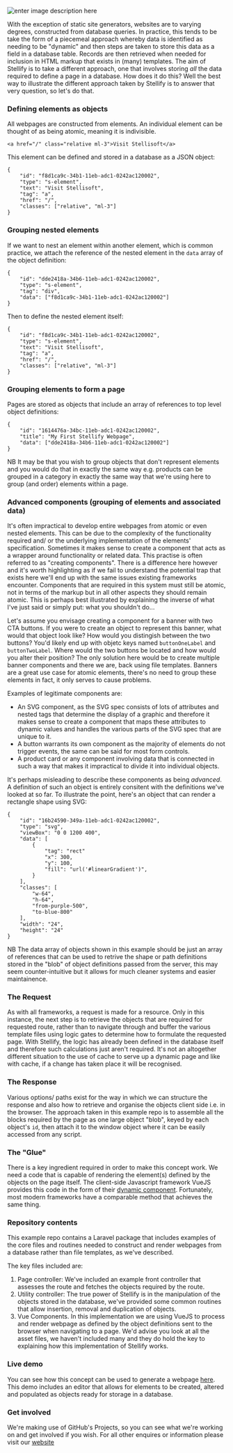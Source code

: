 ![enter image description here](https://stellifysoftware.s3.eu-west-2.amazonaws.com/stellisoftyellow.svg)

 With the exception of static site generators, websites are to varying degrees, constructed from database queries. In practice, this tends to be take the form of a piecemeal approach whereby data is identified as needing to be "dynamic" and then steps are taken to store this data as a field in a database table. Records are then retrieved when needed for inclusion in HTML markup that exists in (many) templates. The aim of Stellify is to take a different approach, one that involves storing *all* the data required to define a page in a database. How does it do this? Well the best way to illustrate the different approach taken by Stellify is to answer that very question, so let's do that.

### Defining elements as objects

All webpages are constructed from elements. An individual element can be thought of as being atomic, meaning it is indivisible.

```
<a href="/" class="relative ml-3">Visit Stellisoft</a>
```

This element can be defined and stored in a database as a JSON object:

```
{
	"id": "f8d1ca9c-34b1-11eb-adc1-0242ac120002",
	"type": "s-element",
	"text": "Visit Stellisoft",
	"tag": "a",
	"href": "/",
	"classes": ["relative", "ml-3"]
}
```

### Grouping nested elements

If we want to nest an element within another element, which is common practice, we attach the reference of the nested element in the `data` array of the object definition:
```
{
	"id": "dde2418a-34b6-11eb-adc1-0242ac120002",
	"type": "s-element",
	"tag": "div",
	"data": ["f8d1ca9c-34b1-11eb-adc1-0242ac120002"]
}
```
Then to define the nested element itself:
```
{
	"id": "f8d1ca9c-34b1-11eb-adc1-0242ac120002",
	"type": "s-element",
	"text": "Visit Stellisoft",
	"tag": "a",
	"href": "/",
	"classes": ["relative", "ml-3"]
}
```

### Grouping elements to form a page

Pages are stored as objects that include an array of references to top level object definitions:
```
{
	"id": "1614476a-34bc-11eb-adc1-0242ac120002",
	"title": "My First Stellify Webpage",
	"data": ["dde2418a-34b6-11eb-adc1-0242ac120002"]
}
```
NB It may be that you wish to group objects that don't represent elements and you would do that in exactly the same way e.g. products can be grouped in a category in exactly the same way that we're using here to group (and order) elements within a page.

### Advanced components (grouping of elements and associated data)

It's often impractical to develop entire webpages from atomic or even nested elements. This can be due to the complexity of the functionality required and/ or the underlying implementation of the elements' specification. Sometimes it makes sense to create a component that acts as a wrapper around functionality or related data. This practise is often referred to as "creating components". There is a difference here however and it's worth highlighting as if we fail to understand the potential trap that exists here we'll end up with the same issues existing frameworks encounter.  Components that are required in this system must still be atomic, not in terms of the markup but in all other aspects they should remain atomic. This is perhaps best illustrated by explaining the inverse of what I've just said or simply put: what you shouldn't do...

Let's assume you envisage creating a component for a banner with two CTA buttons. If you were to create an object to represent this banner, what would that object look like? How would you distingish between the two buttons? You'd likely end up with objetc keys named `buttonOneLabel` and `buttonTwoLabel`. Where would the two buttons be located and how would you alter their position? The only solution here would be to create multiple banner components and there we are, back using file templates. Banners are a great use case for atomic elements, there's no need to group these elements in fact, it only serves to cause problems.

Examples of legitimate components are:

 - An SVG component, as the SVG spec consists of lots of attributes and nested tags that determine the display of a graphic and therefore it makes sense to create a component that maps these attributes to dynamic values and handles the various parts of the SVG spec that are unique to it.
 - A button warrants its own component as the majority of elements do not trigger events, the same can be said for most form controls.
 - A product card or any component involving data that is connected in such a way that makes it impractical to divide it into individual objects.

It's perhaps misleading to describe these components as being *advanced*. A definition of such an object is entirely consitent with the definitions we've looked at so far. To illustrate the point, here's an object that can render a rectangle shape using SVG:

```
{
	"id": "16b24590-349a-11eb-adc1-0242ac120002",
	"type": "svg",
	"viewBox": "0 0 1200 400",
	"data": [
		{
			"tag": "rect"
			"x": 300,
			"y": 100,
			"fill": "url('#linearGradient')",
		}
	],
	"classes": [
		"w-64",
		"h-64",
		"from-purple-500",
		"to-blue-800"
	],
	"width": "24",
	"height": "24"
}
```
NB The data array of objects shown in this example should be just an array of references that can be used to retrive the shape or path definitions stored in the "blob" of object definitions passed from the server, this may seem counter-intuitive but it allows for much cleaner systems and easier maintainence.

### The Request
As with all frameworks, a request is made for a resource. Only in this instance, the next step is to retrieve the objects that are required for requested route, rather than to navigate through and buffer the various template files using logic gates to determine how to formulate the requested page. With Stellify, the logic has already been defined in the database itself and therefore such calculations just aren't required. It's not an altogether different situation to the use of cache to serve up a dynamic page and like with cache, if a change has taken place it will be recognised.

### The Response
Various options/ paths exist for the way in which we can structure the response and also how to retrieve and organise the objects client side i.e. in the browser. The approach taken in this example repo is to assemble all the blocks required by the page as one large object "blob", keyed by each object's `id`, then attach it to the window object where it can be easily accessed from any script.

### The "Glue"
There is a key ingredient required in order to make this concept work. We need a code that is capable of rendering the element(s) defined by the objects on the page itself. The client-side Javascript framework VueJS provides this code in the form of their [dynamic component](https://vuejs.org/v2/guide/components.html#Dynamic-Components). Fortunately, most modern frameworks have a comparable method that achieves the same thing.

### Repository contents
This example repo contains a Laravel package that includes examples of the core files and routines needed to construct and render webpages from a database rather than file templates, as we've described.

The key files included are:
1. Page controller: We've included an example front controller that assesses the route and fetches the objects required by the route.
2. Utility controller: The true power of Stellify is in the manipulation of the objects stored in the database, we've provided some common routines that allow insertion, removal and duplication of objects.
3. Vue Components. In this implementation we are using VueJS to process and render webpage as defined by the object definitions sent to the browser when navigating to a page. We'd advise you look at all the asset files, we haven't included many and they do hold the key to explaining how this implementation of Stellify works.

### Live demo
You can see how this concept can be used to generate a webpage [here](https://stellisoft.com?edit). This demo includes an editor that allows for elements to be created, altered and populated as objects ready for storage in a database.

### Get involved
We're making use of GitHub's Projects, so you can see what we're working on and get involved if you wish. For all other enquires or information please visit our [website](https://stellisoft.com?edit)
